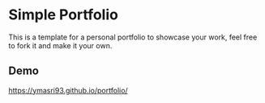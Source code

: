 # Simple Portfolio

This is a template for a personal portfolio to showcase your work, feel free to fork it and make it your own.

## Demo

https://ymasri93.github.io/portfolio/
